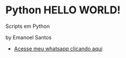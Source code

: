 # Python HELLO WORLD! 
 Scripts em Python

by Emanoel Santos

* [Acesse meu whatsapp clicando aqui](https://wa.me/5594992574521?text=Ola!%20Emanoel%20)
